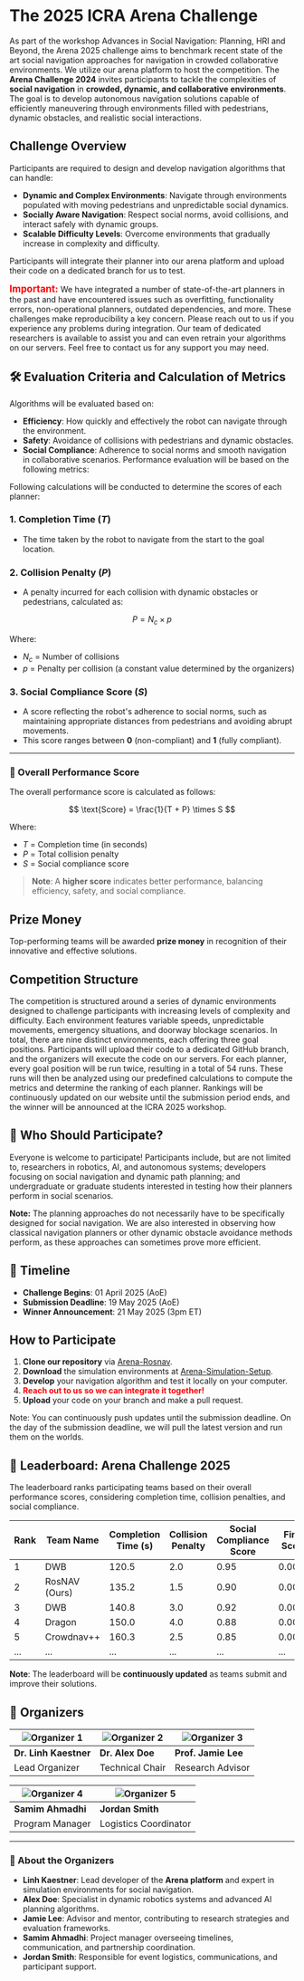 # The 2025 ICRA Arena Challenge
As part of the workshop Advances in Social Navigation: Planning, HRI and Beyond, the Arena 2025 challenge aims to benchmark recent state of the art social navigation approaches for navigation in crowded collaborative environments. We utilize our arena platform to host the competition. The **Arena Challenge 2024** invites participants to tackle the complexities of **social navigation** in **crowded, dynamic, and collaborative environments**. The goal is to develop autonomous navigation solutions capable of efficiently maneuvering through environments filled with pedestrians, dynamic obstacles, and realistic social interactions.

## Challenge Overview
Participants are required to design and develop navigation algorithms that can handle:
- **Dynamic and Complex Environments**: Navigate through environments populated with moving pedestrians and unpredictable social dynamics.
- **Socially Aware Navigation**: Respect social norms, avoid collisions, and interact safely with dynamic groups.
- **Scalable Difficulty Levels**: Overcome environments that gradually increase in complexity and difficulty.

Participants will integrate their planner into our arena platform and upload their code on a dedicated branch for us to test. 

<span style="color:red; font-size:1.2em; font-weight:bold;">Important:</span> We have integrated a number of state-of-the-art planners in the past and have encountered issues such as overfitting, functionality errors, non-operational planners, outdated dependencies, and more. These challenges make reproducibility a key concern. Please reach out to us if you experience any problems during integration. Our team of dedicated researchers is available to assist you and can even retrain your algorithms on our servers. Feel free to contact us for any support you may need.


## 🛠️ Evaluation Criteria and Calculation of Metrics
Algorithms will be evaluated based on:
- **Efficiency**: How quickly and effectively the robot can navigate through the environment.
- **Safety**: Avoidance of collisions with pedestrians and dynamic obstacles.
- **Social Compliance**: Adherence to social norms and smooth navigation in collaborative scenarios.
Performance evaluation will be based on the following metrics:

Following calculations will be conducted to determine the scores of each planner:
### 1. Completion Time ($T$)
- The time taken by the robot to navigate from the start to the goal location.

### 2. Collision Penalty ($P$)
- A penalty incurred for each collision with dynamic obstacles or pedestrians, calculated as:

$$
P = N_c \times p
$$

Where:  
- $N_c$ = Number of collisions  
- $p$ = Penalty per collision (a constant value determined by the organizers)

### 3. Social Compliance Score ($S$)
- A score reflecting the robot's adherence to social norms, such as maintaining appropriate distances from pedestrians and avoiding abrupt movements.  
- This score ranges between **0** (non-compliant) and **1** (fully compliant).

---

### 🚀 Overall Performance Score

The overall performance score is calculated as follows:

$$
\text{Score} = \frac{1}{T + P} \times S
$$

Where:  
- $T$ = Completion time (in seconds)  
- $P$ = Total collision penalty  
- $S$ = Social compliance score  

> **Note**: A **higher score** indicates better performance, balancing efficiency, safety, and social compliance.

## Prize Money
Top-performing teams will be awarded **prize money** in recognition of their innovative and effective solutions.

## Competition Structure
The competition is structured around a series of dynamic environments designed to challenge participants with increasing levels of complexity and difficulty. Each environment features variable speeds, unpredictable movements, emergency situations, and doorway blockage scenarios. In total, there are nine distinct environments, each offering three goal positions. Participants will upload their code to a dedicated GitHub branch, and the organizers will execute the code on our servers. For each planner, every goal position will be run twice, resulting in a total of 54 runs. These runs will then be analyzed using our predefined calculations to compute the metrics and determine the ranking of each planner. Rankings will be continuously updated on our website until the submission period ends, and the winner will be announced at the ICRA 2025 workshop.

## 👥 Who Should Participate?
Everyone is welcome to participate! Participants include, but are not limited to, researchers in robotics, AI, and autonomous systems; developers focusing on social navigation and dynamic path planning; and undergraduate or graduate students interested in testing how their planners perform in social scenarios.

**Note:** The planning approaches do not necessarily have to be specifically designed for social navigation. We are also interested in observing how classical navigation planners or other dynamic obstacle avoidance methods perform, as these approaches can sometimes prove more efficient.

## 📅 Timeline
- **Challenge Begins**: 01 April 2025  (AoE)
- **Submission Deadline**: 19 May 2025 (AoE)  
- **Winner Announcement**: 21 May 2025 (3pm ET)

## How to Participate

1. **Clone our repository** via [Arena-Rosnav](https://github.com/Arena-Rosnav).
2. **Download** the simulation environments at [Arena-Simulation-Setup](https://github.com/Arena-Rosnav/arena-simulation-setup).
3. **Develop** your navigation algorithm and test it locally on your computer.
4. <span style="color:red; font-weight:bold;">**Reach out to us so we can integrate it together!**</span>
5. **Upload** your code on your branch and make a pull request.

Note: You can continuously push updates until the submission deadline. On the day of the submission deadline, we will pull the latest version and run them on the worlds.



## 🏅 Leaderboard: Arena Challenge 2025

The leaderboard ranks participating teams based on their overall performance scores, considering completion time, collision penalties, and social compliance.

| **Rank** | **Team Name** | **Completion Time (s)** | **Collision Penalty** | **Social Compliance Score** | **Final Score** |
|----------|--------------|-------------------------|-----------------------|----------------------------|-----------------|
| 1        | DWB   | 120.5                   | 2.0                   | 0.95                       | 0.0076          |
| 2        | RosNAV (Ours)      | 135.2                   | 1.5                   | 0.90                       | 0.0065          |
| 3        | DWB        | 140.8                   | 3.0                   | 0.92                       | 0.0063          |
| 4        | Dragon  | 150.0                   | 4.0                   | 0.88                       | 0.0055          |
| 5        | Crowdnav++    | 160.3                   | 2.5                   | 0.85                       | 0.0052          |
| ...      | ...          | ...                     | ...                   | ...                        | ...             |


**Note**: The leaderboard will be **continuously updated** as teams submit and improve their solutions.

## 👥 Organizers

| ![Organizer 1](https://via.placeholder.com/150) | ![Organizer 2](https://via.placeholder.com/150) | ![Organizer 3](https://via.placeholder.com/150) |
|------------------------------------------------|------------------------------------------------|------------------------------------------------|
| **Dr. Linh Kaestner**                          | **Dr. Alex Doe**                               | **Prof. Jamie Lee**                             |
| Lead Organizer                                 | Technical Chair                                | Research Advisor                                |

| ![Organizer 4](https://via.placeholder.com/150) | ![Organizer 5](https://via.placeholder.com/150) |
|------------------------------------------------|------------------------------------------------|
| **Samim Ahmadhi**                             | **Jordan Smith**                              |
| Program Manager                               | Logistics Coordinator                          |

---

### 🎯 About the Organizers

- **Linh Kaestner**: Lead developer of the **Arena platform** and expert in simulation environments for social navigation.  
- **Alex Doe**: Specialist in dynamic robotics systems and advanced AI planning algorithms.  
- **Jamie Lee**: Advisor and mentor, contributing to research strategies and evaluation frameworks.  
- **Samim Ahmadhi**: Project manager overseeing timelines, communication, and partnership coordination.  
- **Jordan Smith**: Responsible for event logistics, communications, and participant support.
